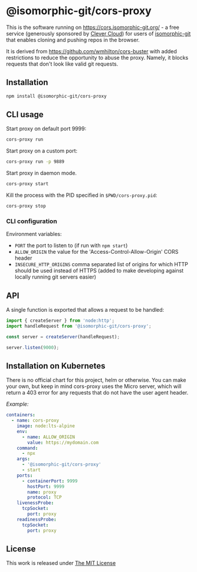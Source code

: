 # @isomorphic-git/cors-proxy

This is the software running on https://cors.isomorphic-git.org/ -
a free service (generously sponsored by [Clever Cloud](https://www.clever-cloud.com/?utm_source=ref&utm_medium=link&utm_campaign=isomorphic-git))
for users of [isomorphic-git](https://isomorphic-git.org) that enables cloning and pushing repos in the browser.

It is derived from https://github.com/wmhilton/cors-buster with added restrictions to reduce the opportunity to abuse the proxy.
Namely, it blocks requests that don't look like valid git requests.

## Installation

```sh
npm install @isomorphic-git/cors-proxy
```

## CLI usage

Start proxy on default port 9999:

```sh
cors-proxy run
```

Start proxy on a custom port:

```sh
cors-proxy run -p 9889
```

Start proxy in daemon mode.

```sh
cors-proxy start
```

Kill the process with the PID specified in `$PWD/cors-proxy.pid`:

```sh
cors-proxy stop
```

### CLI configuration

Environment variables:

- `PORT` the port to listen to (if run with `npm start`)
- `ALLOW_ORIGIN` the value for the 'Access-Control-Allow-Origin' CORS header
- `INSECURE_HTTP_ORIGINS` comma separated list of origins for which HTTP should be used instead of HTTPS (added to make developing against locally running git servers easier)

## API

A single function is exported that allows a request to be handled:

```js
import { createServer } from 'node:http';
import handleRequest from '@isomorphic-git/cors-proxy';

const server = createServer(handleRequest);

server.listen(9000);
```

## Installation on Kubernetes

There is no official chart for this project, helm or otherwise. You can make your own, but keep in mind cors-proxy uses the Micro server, which will return a 403 error for any requests that do not have the user agent header.

_Example:_

```yaml
containers:
  - name: cors-proxy
    image: node:lts-alpine
    env:
      - name: ALLOW_ORIGIN
        value: https://mydomain.com
    command:
      - npx
    args:
      - '@isomorphic-git/cors-proxy'
      - start
    ports:
      - containerPort: 9999
        hostPort: 9999
        name: proxy
        protocol: TCP
    livenessProbe:
      tcpSocket:
        port: proxy
    readinessProbe:
      tcpSocket:
        port: proxy
```

## License

This work is released under [The MIT License](https://opensource.org/licenses/MIT)
